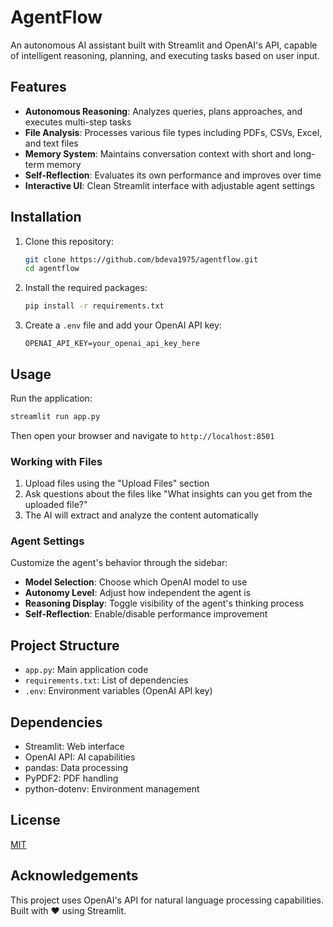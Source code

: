 # AgentFlow

An autonomous AI assistant built with Streamlit and OpenAI's API, capable of intelligent reasoning, planning, and executing tasks based on user input.

## Features

- **Autonomous Reasoning**: Analyzes queries, plans approaches, and executes multi-step tasks
- **File Analysis**: Processes various file types including PDFs, CSVs, Excel, and text files
- **Memory System**: Maintains conversation context with short and long-term memory
- **Self-Reflection**: Evaluates its own performance and improves over time
- **Interactive UI**: Clean Streamlit interface with adjustable agent settings

## Installation

1. Clone this repository:
   ```bash
   git clone https://github.com/bdeva1975/agentflow.git
   cd agentflow
   ```

2. Install the required packages:
   ```bash
   pip install -r requirements.txt
   ```

3. Create a `.env` file and add your OpenAI API key:
   ```
   OPENAI_API_KEY=your_openai_api_key_here
   ```

## Usage

Run the application:
```bash
streamlit run app.py
```

Then open your browser and navigate to `http://localhost:8501`

### Working with Files

1. Upload files using the "Upload Files" section
2. Ask questions about the files like "What insights can you get from the uploaded file?"
3. The AI will extract and analyze the content automatically

### Agent Settings

Customize the agent's behavior through the sidebar:
- **Model Selection**: Choose which OpenAI model to use
- **Autonomy Level**: Adjust how independent the agent is
- **Reasoning Display**: Toggle visibility of the agent's thinking process
- **Self-Reflection**: Enable/disable performance improvement

## Project Structure

- `app.py`: Main application code
- `requirements.txt`: List of dependencies
- `.env`: Environment variables (OpenAI API key)

## Dependencies

- Streamlit: Web interface
- OpenAI API: AI capabilities
- pandas: Data processing
- PyPDF2: PDF handling
- python-dotenv: Environment management

## License

[MIT](LICENSE)

## Acknowledgements

This project uses OpenAI's API for natural language processing capabilities. Built with ❤️ using Streamlit.
